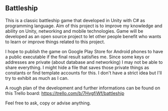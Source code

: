 Battleship
--
This is a classic battleship game that developed in Unity with C# as programming language. Aim of this project is to improve my knowledge and ability on Unity, networking and mobile technologies. Game will be developed as an open source project to let other people benefit who wants to learn or improve things related to this project.

I hope to publish the game on Google Play Store for Android phones to have a public executable if the final result satisfies me. Since some keys or addresses are private (about database and networking) I may not be able to share everything. I might hide a file that saves those private things as constants or find template accounts for this. I don't have a strict idea but I'll try to exhibit as much as I can.

A rough plan of the development and further informations can be found on this Trello board: https://trello.com/b/7HvgfiWf/battleship

Feel free to ask, copy or advise anything.
